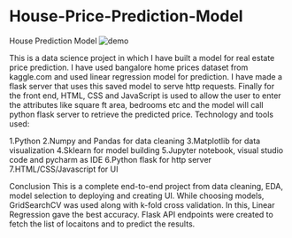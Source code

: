 # House-Price-Prediction-Model
House Prediction Model
![demo](https://github.com/user-attachments/assets/104b5003-fd83-41c6-a348-e7c95601a723)


This is a data science project in which I have built a model for real estate price prediction. I have used bangalore home prices dataset from kaggle.com and used linear regression model for prediction. I have made a flask server that uses this saved model to serve http requests. Finally for the front end, HTML, CSS and JavaScript is used to allow the user to enter the attributes like square ft area, bedrooms etc and the model will call python flask server to retrieve the predicted price. Technology and tools used:

1.Python
2.Numpy and Pandas for data cleaning
3.Matplotlib for data visualization
4.Sklearn for model building
5.Jupyter notebook, visual studio code and pycharm as IDE
6.Python flask for http server
7.HTML/CSS/Javascript for UI

Conclusion
This is a complete end-to-end project from data cleaning, EDA, model selection to deploying and creating UI. While choosing models, GridSearchCV was used along with k-fold cross validation. In this, Linear Regression gave the best accuracy. Flask API endpoints were created to fetch the list of locaitons and to predict the results.
